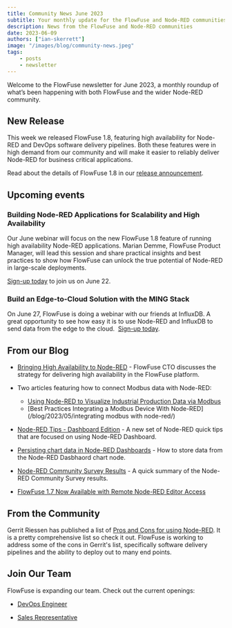 ```yaml
---
title: Community News June 2023
subtitle: Your monthly update for the FlowFuse and Node-RED communities
description: News from the FlowFuse and Node-RED communities
date: 2023-06-09
authors: ["ian-skerrett"]
image: "/images/blog/community-news.jpeg"
tags:
    - posts
    - newsletter
---
```


Welcome to the FlowFuse newsletter for June 2023, a monthly roundup of what’s been happening with both FlowFuse and the wider Node-RED community. 

<!--more-->

## New Release

This week we released FlowFuse 1.8, featuring high availability for Node-RED and DevOps software delivery pipelines. Both these features were in high demand from our community and will make it easier to reliably deliver Node-RED for business critical applications.

 Read about the details of FlowFuse 1.8 in our [release announcement](/blog/2023/06/flowforge-1-8-released/). 

## Upcoming events

### Building Node-RED Applications for Scalability and High Availability

Our June webinar will focus on the new FlowFuse 1.8 feature of running high availability Node-RED applications. Marian Demme, FlowFuse Product Manager, will lead this session and share practical insights and best practices to show how FlowFuse can unlock the true potential of Node-RED in large-scale deployments. 

[Sign-up today](/webinars/2023/building-scalable-ha-node-red/) to join us on June 22. 

### Build an Edge-to-Cloud Solution with the MING Stack

On June 27, FlowFuse is doing a webinar with our friends at InfluxDB. A great opportunity to see how easy it is to use Node-RED and InfluxDB to send data from the edge to the cloud.  [Sign-up today](https://www.influxdata.com/resources/build-an-edge-to-cloud-solution-with-the-ming-stack/?utm_source=partner&utm_medium=referral&utm_campaign=2023-06-27_Webinar_FlowFuse-NodeRED&utm_term=speaker).

## From our Blog

- [Bringing High Availability to Node-RED](/blog/2023/05/bringing-high-availability-to-node-red/) - FlowFuse CTO discusses the strategy for delivering high availability in the FlowFuse platform.

- Two articles featuring how to connect Modbus data with Node-RED:
    - [Using Node-RED to Visualize Industrial Production Data via Modbus](/blog/2023/05/visualize-production-data-via-modbus-in-node-red/)
    - [Best Practices Integrating a Modbus Device With Node-RED](/blog/2023/05/integrating modbus with node-red/)

- [Node-RED Tips - Dashboard Edition](//node-red/learning-resources/quick-tips/node-red-tips-7//) - A new set of Node-RED quick tips that are focused on using Node-RED Dashboard.

- [Persisting chart data in Node-RED Dashboards](/blog/2023/05/persisting-chart-data-in-node-red/) - How to store data from the Node-RED Dasbhaord chart node.

- [Node-RED Community Survey Results](/blog/2023/05/node-red-community-survey-results/) - A quick summary of the Node-RED Community Survey results.

- [FlowFuse 1.7 Now Available with Remote Node-RED Editor Access](/blog/2023/05/flowforge-1-7-released/)

## From the Community

Gerrit Riessen has published a list of [Pros and Cons for using Node-RED](https://gorenje.medium.com/fourteen-for-fourteen-against-why-i-love-hate-and-connect-with-node-23797f9466ec). It is a pretty comprehensive list so check it out. FlowFuse is working to address some of the cons in Gerrit's list, specifically software delivery pipelines and the ability to deploy out to many end points.

## Join Our Team
FlowFuse is expanding our team. Check out the current openings:

* [DevOps Engineer](https://boards.greenhouse.io/flowfuse/jobs/4796271004)

* [Sales Representative](https://boards.greenhouse.io/flowfuse/jobs/4843566004)
